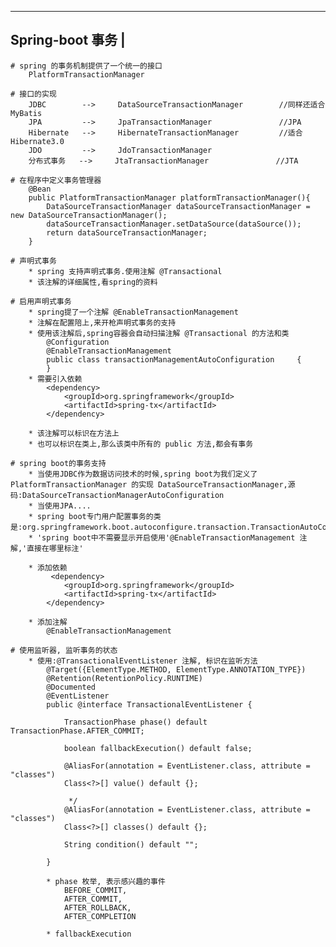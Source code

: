 ---------------------------
Spring-boot 事务			|
---------------------------
	# spring 的事务机制提供了一个统一的接口
		PlatformTransactionManager 
	
	# 接口的实现
		JDBC		-->		DataSourceTransactionManager		//同样还适合MyBatis
		JPA			-->		JpaTransactionManager				//JPA
		Hibernate	-->		HibernateTransactionManager			//适合Hibernate3.0
		JDO			-->		JdoTransactionManager
		分布式事务	-->		JtaTransactionManager				//JTA

	# 在程序中定义事务管理器
		@Bean
		public PlatformTransactionManager platformTransactionManager(){
			DataSourceTransactionManager dataSourceTransactionManager = new DataSourceTransactionManager();
			dataSourceTransactionManager.setDataSource(dataSource());
			return dataSourceTransactionManager;
		}
	
	# 声明式事务
		* spring 支持声明式事务.使用注解 @Transactional
		* 该注解的详细属性,看spring的资料
	
	# 启用声明式事务
		* spring提了一个注解 @EnableTransactionManagement
		* 注解在配置陪上,来开枪声明式事务的支持
		* 使用该注解后,spring容器会自动扫描注解 @Transactional 的方法和类
			@Configuration
			@EnableTransactionManagement
			public class transactionManagementAutoConfiguration		{
			}
		* 需要引入依赖
			<dependency>
				<groupId>org.springframework</groupId>
				<artifactId>spring-tx</artifactId>
			</dependency>

		* 该注解可以标识在方法上
		* 也可以标识在类上,那么该类中所有的 public 方法,都会有事务
		
	# spring boot的事务支持
		* 当使用JDBC作为数据访问技术的时候,spring boot为我们定义了 PlatformTransactionManager 的实现 DataSourceTransactionManager,源码:DataSourceTransactionManagerAutoConfiguration
		* 当使用JPA....
		* spring boot专门用户配置事务的类是:org.springframework.boot.autoconfigure.transaction.TransactionAutoConfiguration
		* 'spring boot中不需要显示开启使用'@EnableTransactionManagement 注解,'直接在哪里标注'
	
		* 添加依赖
			 <dependency>
				<groupId>org.springframework</groupId>
				<artifactId>spring-tx</artifactId>
			</dependency>
		
		* 添加注解
			@EnableTransactionManagement
	
	# 使用监听器, 监听事务的状态
		* 使用:@TransactionalEventListener 注解, 标识在监听方法
			@Target({ElementType.METHOD, ElementType.ANNOTATION_TYPE})
			@Retention(RetentionPolicy.RUNTIME)
			@Documented
			@EventListener
			public @interface TransactionalEventListener {

				TransactionPhase phase() default TransactionPhase.AFTER_COMMIT;

				boolean fallbackExecution() default false;

				@AliasFor(annotation = EventListener.class, attribute = "classes")
				Class<?>[] value() default {};

				 */
				@AliasFor(annotation = EventListener.class, attribute = "classes")
				Class<?>[] classes() default {};

				String condition() default "";

			}
			
			* phase 枚举, 表示感兴趣的事件
				BEFORE_COMMIT,
				AFTER_COMMIT,
				AFTER_ROLLBACK,
				AFTER_COMPLETION
			
			* fallbackExecution 
